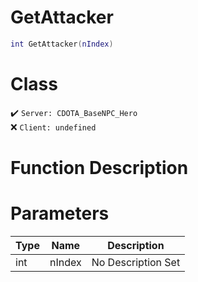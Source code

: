 # GetAttacker
```lua
int GetAttacker(nIndex)
```
# Class
✔️ `Server: CDOTA_BaseNPC_Hero`  
❌ `Client: undefined`  

# Function Description

# Parameters
Type|Name|Description
--|--|--
int|nIndex|No Description Set
